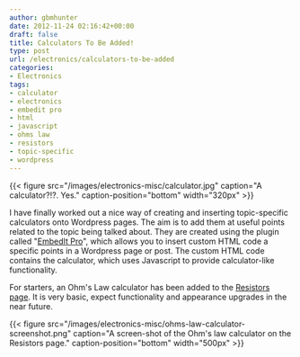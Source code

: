 ```yaml
---
author: gbmhunter
date: 2012-11-24 02:16:42+00:00
draft: false
title: Calculators To Be Added!
type: post
url: /electronics/calculators-to-be-added
categories:
- Electronics
tags:
- calculator
- electronics
- embedit pro
- html
- javascript
- ohms law
- resistors
- topic-specific
- wordpress
---
```


{{< figure src="/images/electronics-misc/calculator.jpg" caption="A calculator?!?. Yes." caption-position="bottom" width="320px" >}}

I have finally worked out a nice way of creating and inserting topic-specific calculators onto Wordpress pages. The aim is to add them at useful points related to the topic being talked about. They are created using the plugin called "[EmbedIt Pro](http://wordpress.org/extend/plugins/embedit-pro/)", which allows you to insert custom HTML code a specific points in a Wordpress page or post. The custom HTML code contains the calculator, which uses Javascript to provide calculator-like functionality.

For starters, an Ohm's Law calculator has been added to the [Resistors page](http://blog.mbedded.ninja/electronics/components/resistors). It is very basic, expect functionality and appearance upgrades in the near future.

{{< figure src="/images/electronics-misc/ohms-law-calculator-screenshot.png" caption="A screen-shot of the Ohm's law calculator on the Resistors page." caption-position="bottom" width="500px" >}}
